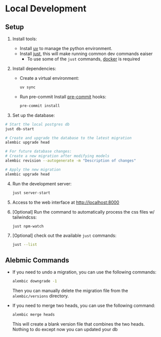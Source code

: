 # Local Development


## Setup

1. Install tools:
    - Install [uv](https://docs.astral.sh/uv/getting-started/installation/) to manage the python environment.
    - Install [just](https://github.com/casey/just), this will make running common dev commands eaiser
        - To use some of the `just` commands, [docker](https://docs.docker.com/engine/install/) is required

2. Install dependencies:
    - Create a virtual environment:

        ```bash
        uv sync
        ```

    - Run pre-commit Install [pre-commit](https://pre-commit.com/) hooks:

        ```bash
        pre-commit install
        ```


3. Set up the database:

```bash
# Start the local postgres db
just db-start

# Create and upgrade the database to the latest migration
alembic upgrade head

# For future database changes:
# Create a new migration after modifying models
alembic revision --autogenerate -m "Description of changes"

# Apply the new migration
alembic upgrade head
```

4. Run the development server:

    ```bash
    just server-start
    ```

5. Access to the web interface at [http://localhost:8000](http://localhost:8000)

6. [Optional] Run the command to automatically process the css files w/ tailwindcss:

    ```bash
    just npm-watch
    ```

7. [Optional] check out the available `just` commands:

    ```bash
    just --list
    ```


## Alebmic Commands

- If you need to undo a migration, you can use the following commands:

    ```bash
    alembic downgrade -1
    ```

    Then you can manually delete the migration file from the `alembic/versions` directory.

- If you need to merge two heads, you can use the following command:

    ```bash
    alembic merge heads
    ```

    This will create a blank version file that combines the two heads. Nothing to do except now you can updated your db
